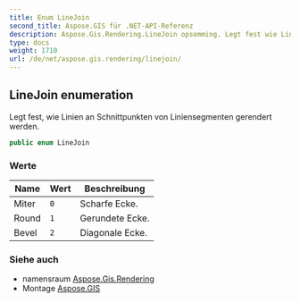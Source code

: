 ```yaml
---
title: Enum LineJoin
second_title: Aspose.GIS für .NET-API-Referenz
description: Aspose.Gis.Rendering.LineJoin opsomming. Legt fest wie Linien an Schnittpunkten von Liniensegmenten gerendert werden.
type: docs
weight: 1710
url: /de/net/aspose.gis.rendering/linejoin/
---
```

## LineJoin enumeration

Legt fest, wie Linien an Schnittpunkten von Liniensegmenten gerendert werden.

```csharp
public enum LineJoin
```

### Werte

| Name | Wert | Beschreibung |
| --- | --- | --- |
| Miter | `0` | Scharfe Ecke. |
| Round | `1` | Gerundete Ecke. |
| Bevel | `2` | Diagonale Ecke. |

### Siehe auch

* namensraum [Aspose.Gis.Rendering](../../aspose.gis.rendering/)
* Montage [Aspose.GIS](../../)


